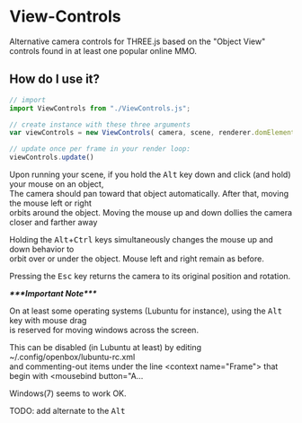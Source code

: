 # View-Controls

Alternative camera controls for THREE.js based on the "Object View" controls found in at least one popular online MMO.
    
## How do I use it?
```javascript
// import
import ViewControls from "./ViewControls.js";

// create instance with these three arguments
var viewControls = new ViewControls( camera, scene, renderer.domElement );

// update once per frame in your render loop:
viewControls.update()
```

Upon running your scene, if you hold the <kbd>Alt</kbd> key down and click (and hold) your mouse on an object, <br>
The camera should pan toward that object automatically. After that, moving the mouse left or right  <br>
orbits around the object.  Moving the mouse up and down dollies the camera closer and farther away <br>

Holding the <kbd>Alt</kbd>+<kbd>Ctrl</kbd> keys simultaneously changes the mouse up and down behavior to <br>
orbit over or under the object.  Mouse left and right remain as before. <br>

Pressing the <kbd>Esc</kbd> key returns the camera to its original position and rotation.

***\*\*\*Important Note\*\*\****
    
On at least some operating systems (Lubuntu for instance), using the <kbd>Alt</kbd> key with mouse drag<br>
is reserved for moving windows across the screen. 

This can be disabled (in Lubuntu at least) by editing ~/.config/openbox/lubuntu-rc.xml <br>
and commenting-out items under the line \<context name="Frame"\> that begin with \<mousebind button="A... <br>

Windows(7) seems to work OK.

TODO: add alternate to the <kbd>Alt</kbd>
